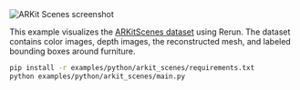 <!--[metadata]
title = "ARKit Scenes"
tags = ["2D", "3D", "depth", "mesh", "object-detection", "pinhole-camera"]
description = "Visualize the ARKitScenes dataset, which contains color+depth images, the reconstructed mesh and labeled bounding boxes."
thumbnail = "https://static.rerun.io/arkit_scenes/fb9ec9e8d965369d39d51b17fc7fc5bae6be10cc/480w.png"
thumbnail_dimensions = [480, 243]
channel = "main"
-->


<picture data-inline-viewer="arkit_scenes">
  <source media="(max-width: 480px)" srcset="https://static.rerun.io/arkit_scenes/fb9ec9e8d965369d39d51b17fc7fc5bae6be10cc/480w.png">
  <source media="(max-width: 768px)" srcset="https://static.rerun.io/arkit_scenes/fb9ec9e8d965369d39d51b17fc7fc5bae6be10cc/768w.png">
  <source media="(max-width: 1024px)" srcset="https://static.rerun.io/arkit_scenes/fb9ec9e8d965369d39d51b17fc7fc5bae6be10cc/1024w.png">
  <source media="(max-width: 1200px)" srcset="https://static.rerun.io/arkit_scenes/fb9ec9e8d965369d39d51b17fc7fc5bae6be10cc/1200w.png">
  <img src="https://static.rerun.io/arkit_scenes/fb9ec9e8d965369d39d51b17fc7fc5bae6be10cc/full.png" alt="ARKit Scenes screenshot">
</picture>

This example visualizes the [ARKitScenes dataset](https://github.com/apple/ARKitScenes/) using Rerun. The dataset
contains color images, depth images, the reconstructed mesh, and labeled bounding boxes around furniture.

```bash
pip install -r examples/python/arkit_scenes/requirements.txt
python examples/python/arkit_scenes/main.py
```
